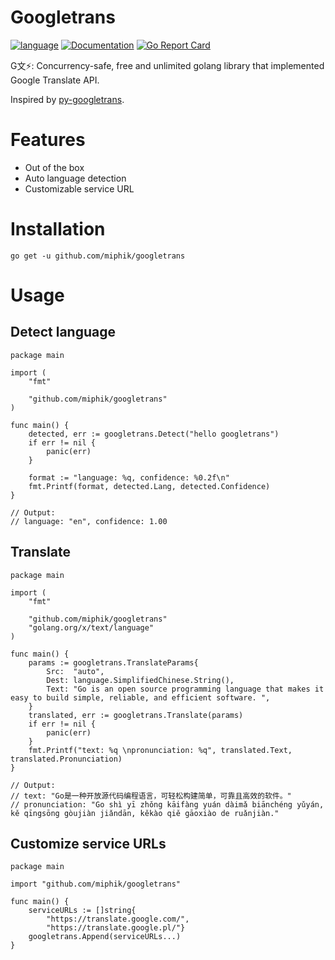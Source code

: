 # Googletrans
[![language](https://img.shields.io/badge/language-Golang-blue)](https://golang.org/)
[![Documentation](https://godoc.org/github.com/miphik/googletrans?status.svg)](https://godoc.org/github.com/miphik/googletrans)
[![Go Report Card](https://goreportcard.com/badge/github.com/miphik/googletrans)](https://goreportcard.com/report/github.com/miphik/googletrans)

G文⚡️: Concurrency-safe, free and unlimited golang library that implemented Google Translate API.

Inspired by [py-googletrans](https://github.com/ssut/py-googletrans).

# Features
* Out of the box
* Auto language detection
* Customizable service URL
 
# Installation

```
go get -u github.com/miphik/googletrans
```

# Usage

## Detect language
```golang
package main

import (
	"fmt"

	"github.com/miphik/googletrans"
)

func main() {
	detected, err := googletrans.Detect("hello googletrans")
	if err != nil {
		panic(err)
	}

	format := "language: %q, confidence: %0.2f\n"
	fmt.Printf(format, detected.Lang, detected.Confidence)
}

// Output:
// language: "en", confidence: 1.00
```

## Translate
```golang
package main

import (
	"fmt"

	"github.com/miphik/googletrans"
	"golang.org/x/text/language"
)

func main() {
	params := googletrans.TranslateParams{
		Src:  "auto",
		Dest: language.SimplifiedChinese.String(),
		Text: "Go is an open source programming language that makes it easy to build simple, reliable, and efficient software. ",
	}
	translated, err := googletrans.Translate(params)
	if err != nil {
		panic(err)
	}
	fmt.Printf("text: %q \npronunciation: %q", translated.Text, translated.Pronunciation)
}

// Output:
// text: "Go是一种开放源代码编程语言，可轻松构建简单，可靠且高效的软件。"
// pronunciation: "Go shì yī zhǒng kāifàng yuán dàimǎ biānchéng yǔyán, kě qīngsōng gòujiàn jiǎndān, kěkào qiě gāoxiào de ruǎnjiàn."
```

## Customize service URLs
```golang
package main

import "github.com/miphik/googletrans"

func main() {
	serviceURLs := []string{
		"https://translate.google.com/",
		"https://translate.google.pl/"}
	googletrans.Append(serviceURLs...)
}
```
